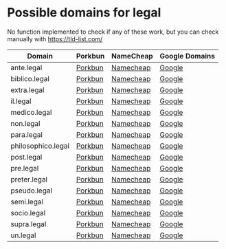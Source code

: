 # Possible domains for legal

No function implemented to check if any of these work, but you can check manually with https://tld-list.com/

| Domain | Porkbun | NameCheap | Google Domains |
|---|---|---|---|
| ante.legal | [Porkbun](https://porkbun.com/checkout/search?prb=e814663da1&tlds=&idnLanguage=&search=search&q=ante.legal) | [Namecheap](https://www.namecheap.com/domains/registration/results/?domain=ante.legal) | [Google](https://domains.google.com/registrar/search?searchTerm=ante.legal) |
| biblico.legal | [Porkbun](https://porkbun.com/checkout/search?prb=e814663da1&tlds=&idnLanguage=&search=search&q=biblico.legal) | [Namecheap](https://www.namecheap.com/domains/registration/results/?domain=biblico.legal) | [Google](https://domains.google.com/registrar/search?searchTerm=biblico.legal) |
| extra.legal | [Porkbun](https://porkbun.com/checkout/search?prb=e814663da1&tlds=&idnLanguage=&search=search&q=extra.legal) | [Namecheap](https://www.namecheap.com/domains/registration/results/?domain=extra.legal) | [Google](https://domains.google.com/registrar/search?searchTerm=extra.legal) |
| il.legal | [Porkbun](https://porkbun.com/checkout/search?prb=e814663da1&tlds=&idnLanguage=&search=search&q=il.legal) | [Namecheap](https://www.namecheap.com/domains/registration/results/?domain=il.legal) | [Google](https://domains.google.com/registrar/search?searchTerm=il.legal) |
| medico.legal | [Porkbun](https://porkbun.com/checkout/search?prb=e814663da1&tlds=&idnLanguage=&search=search&q=medico.legal) | [Namecheap](https://www.namecheap.com/domains/registration/results/?domain=medico.legal) | [Google](https://domains.google.com/registrar/search?searchTerm=medico.legal) |
| non.legal | [Porkbun](https://porkbun.com/checkout/search?prb=e814663da1&tlds=&idnLanguage=&search=search&q=non.legal) | [Namecheap](https://www.namecheap.com/domains/registration/results/?domain=non.legal) | [Google](https://domains.google.com/registrar/search?searchTerm=non.legal) |
| para.legal | [Porkbun](https://porkbun.com/checkout/search?prb=e814663da1&tlds=&idnLanguage=&search=search&q=para.legal) | [Namecheap](https://www.namecheap.com/domains/registration/results/?domain=para.legal) | [Google](https://domains.google.com/registrar/search?searchTerm=para.legal) |
| philosophico.legal | [Porkbun](https://porkbun.com/checkout/search?prb=e814663da1&tlds=&idnLanguage=&search=search&q=philosophico.legal) | [Namecheap](https://www.namecheap.com/domains/registration/results/?domain=philosophico.legal) | [Google](https://domains.google.com/registrar/search?searchTerm=philosophico.legal) |
| post.legal | [Porkbun](https://porkbun.com/checkout/search?prb=e814663da1&tlds=&idnLanguage=&search=search&q=post.legal) | [Namecheap](https://www.namecheap.com/domains/registration/results/?domain=post.legal) | [Google](https://domains.google.com/registrar/search?searchTerm=post.legal) |
| pre.legal | [Porkbun](https://porkbun.com/checkout/search?prb=e814663da1&tlds=&idnLanguage=&search=search&q=pre.legal) | [Namecheap](https://www.namecheap.com/domains/registration/results/?domain=pre.legal) | [Google](https://domains.google.com/registrar/search?searchTerm=pre.legal) |
| preter.legal | [Porkbun](https://porkbun.com/checkout/search?prb=e814663da1&tlds=&idnLanguage=&search=search&q=preter.legal) | [Namecheap](https://www.namecheap.com/domains/registration/results/?domain=preter.legal) | [Google](https://domains.google.com/registrar/search?searchTerm=preter.legal) |
| pseudo.legal | [Porkbun](https://porkbun.com/checkout/search?prb=e814663da1&tlds=&idnLanguage=&search=search&q=pseudo.legal) | [Namecheap](https://www.namecheap.com/domains/registration/results/?domain=pseudo.legal) | [Google](https://domains.google.com/registrar/search?searchTerm=pseudo.legal) |
| semi.legal | [Porkbun](https://porkbun.com/checkout/search?prb=e814663da1&tlds=&idnLanguage=&search=search&q=semi.legal) | [Namecheap](https://www.namecheap.com/domains/registration/results/?domain=semi.legal) | [Google](https://domains.google.com/registrar/search?searchTerm=semi.legal) |
| socio.legal | [Porkbun](https://porkbun.com/checkout/search?prb=e814663da1&tlds=&idnLanguage=&search=search&q=socio.legal) | [Namecheap](https://www.namecheap.com/domains/registration/results/?domain=socio.legal) | [Google](https://domains.google.com/registrar/search?searchTerm=socio.legal) |
| supra.legal | [Porkbun](https://porkbun.com/checkout/search?prb=e814663da1&tlds=&idnLanguage=&search=search&q=supra.legal) | [Namecheap](https://www.namecheap.com/domains/registration/results/?domain=supra.legal) | [Google](https://domains.google.com/registrar/search?searchTerm=supra.legal) |
| un.legal | [Porkbun](https://porkbun.com/checkout/search?prb=e814663da1&tlds=&idnLanguage=&search=search&q=un.legal) | [Namecheap](https://www.namecheap.com/domains/registration/results/?domain=un.legal) | [Google](https://domains.google.com/registrar/search?searchTerm=un.legal) |
